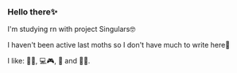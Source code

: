 ### Hello there✨

I'm studying rn with project Singulars🤓

I haven't been active last moths so I don't have much to write here💁

I like: 🌵🌻, 💻🎮, 📖 and 🎥🍿.
